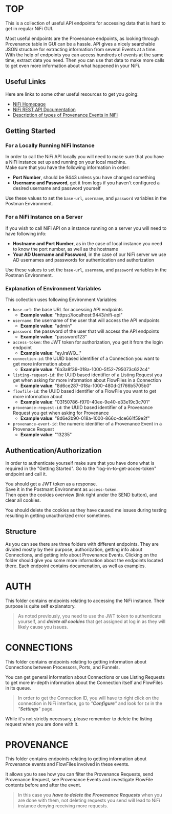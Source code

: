 # TOP

This is a collection of useful API endpoints for accessing data that is hard to get in regular NiFi GUI.

Most useful endpoints are the Provenance endpoints, as looking through Provenance table in GUI can be a hassle. 
API gives a nicely searchable JSON structure for extracting information from several Events at a time.
With the help of endpoints you can access hundreds of events at the same time, extract data you need.
Then you can use that data to make more calls to get even more information about what happened in your NiFi.

## Useful Links

Here are links to some other useful resources to get you going:

- [NiFi Homepage](https://nifi.apache.org)
- [NiFi REST API Documentation](https://nifi.apache.org/docs/nifi-docs/rest-api)
- [Description of types of Provenance Events in NiFi](https://nifi.apache.org/docs/nifi-docs/html/user-guide.html#provenance_events)


## Getting Started

### For a Locally Running NiFi Instance

In order to call the NiFi API locally you will need to make sure that you have a NiFi instance set up and running on your local machine.  
Make sure that you have the following information in order:

- **Port Number**, should be 9443 unless you have changed something
- **Username and Password**, get it from logs if you haven't configured a desired username and password yourself

Use these values to set the `base-url`, `username`, and `password` variables in the Postman Environment.

### For a NiFi Instance on a Server

If you wish to call NiFi API on a instance running on a server you will need to have following info:

- **Hostname and Port Number**, as in the case of local instance you need to know the port number, as well as the hostname
- **Your AD Username and Password**, in the case of our NiFi server we use AD usernames and passwords for authentication and authorization 

Use these values to set the `base-url`, `username`, and `password` variables in the Postman Environment.

### Explanation of Environment Variables

This collection uses following Environment Variables:

- `base-url`: the base URL for accessing API endpoints
  - **Example value**: "https://localhost:9443/nifi-api"
- `username`: the username of the user that will access the API endpoints
  - **Example value**: "admin"
- `password`: the password of the user that will access the API endpoints
  - **Example value**: "password123"
- `access-token`: the JWT token for authorization, you get it from the login endpoint
  - **Example value**: "eyJraWQ..."
- `connection-id`: the UUID based identifier of a Connection you want to get more information about
  - **Example value**: "6a3a8f39-018a-1000-5f52-795073c622c4"
- `listing-request-id`: the UUID based identifier of a Listing Request you get when asking for more information about FlowFiles in a Connection
  - **Example value**: "8d6ce287-018a-1000-480d-2f766b5705b0"
- `flowfile-id`: the UUID based identifier of a FlowFile you want to get more information about
  - **Example value**: "03150786-f970-40ee-9e40-e33e19c3c701"
- `provenance-request-id`: the UUID based identifier of a Provenance Request you get when asking for Provenance
  - **Example value**: "8d6e2b90-018a-1000-866c-dce661f59e2f"
- `provenance-event-id`:  the numeric identifier of a Provenance Event in a Provenace Request
  - **Example value**: "13235"

## Authentication/Authorization

In order to authenticate yourself make sure that you have done what is required in the "Getting Started".
Go to the "log-in-to-get-acces-token" endpoint and call it.

You should get a JWT token as a response.  
Save it in the Postmant Environment as `access-token`.  
Then open the cookies overview (link right under the SEND button), and clear all cookies.

You should delete the cookies as they have caused me issues during testing resulting in getting unauthorized error sometimes.

## Structure

As you can see there are three folders with different endpoints.
They are divided mostly by their purpose, authorization, getting info about Connections, and getting info about Provenance Events.
Clicking on the folder should give you some more information about the endpoints located there.
Each endpoint contains documenation, as well as examples.



# AUTH

This folder contains endpoints relating to accessing the NiFi instance. Their purpose is quite self explanatory.

> As noted previously, you need to use the JWT token to authenticate yourself, and _**delete all cookies**_ that get assigned at log in as they will likely cause you issues.



# CONNECTIONS

This folder contains endpoints relating to getting information about Connections between Processors, Ports, and Funnels.

You can get general information about Connections or use Listing Requests to get more in-depth information about the Connection itself and FlowFiles in its queue.

> In order to get the Connection ID, you will have to right click on the connection in NiFi interface, go to _"**Configure**"_ and look for `Id` in the _"**Settings**"_ page.

While it's not strictly necessary, please remember to delete the listing request when you are done with it.



# PROVENANCE

This folder contains endpoints relating to getting information about Provenance events and FlowFiles involved in these events.

It allows you to see how you can filter the Provenance Requests, send Provenance Request, see Provenance Events and investigate FlowFile contents before and after the event.

> In this case you _**have to delete the Provenance Requests**_ when you are done with them, not deleting requests you send will lead to NiFi instance denying receiving more requests.